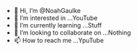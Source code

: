 - 👋 Hi, I’m @NoahGaulke
- 👀 I’m interested in ...YouTube
- 🌱 I’m currently learning ...Stuff
- 💞️ I’m looking to collaborate on ...Nothing
- 📫 How to reach me ...YpuTube

<!---
NoahGaulke/NoahGaulke is a ✨ special ✨ repository because its `README.md` (this file) appears on your GitHub profile.
You can click the Preview link to take a look at your changes.
--->
